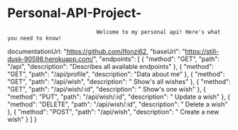 # Personal-API-Project-



                                Welcome to my personal api! Here's what you need to know!
 
  documentationUrl: "https://github.com/lfonzi62,
  "baseUrl": "https://still-dusk-90598.herokuapp.com/",
  "endpoints": [
    {
      "method": "GET",
      "path": "/api",
      "description": "Describes all available endpoints"
    },
    {
      "method": "GET",
      "path": "/api/profile",
      "description": "Data about me"
    },
    {
      "method": "GET",
      "path": "/api/wish",
      "description": " Show's all wishes"
    },
    {
      "method": "GET",
      "path": "/api/wish/:id",
      "description": " Show's one wish"
    },
    {
      "method": "PUT",
      "path": "/api/wish/:id",
      "description": " Update a wish"
    },
    {
      "method": "DELETE",
      "path": "/api/wish/:id",
      "description": " Delete a wish"
    },
    {
      "method": "POST",
      "path": "/api/wish",
      "description": " Create a new wish"
    }
  ]
}
